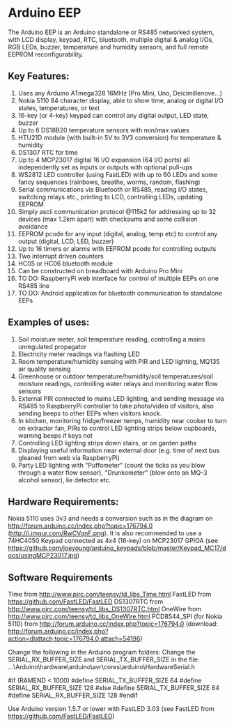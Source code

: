 # Arduino EEP

The Arduino EEP is an Arduino standalone or RS485 networked system, with LCD display, keypad, RTC, bluetooth, multiple digital & analog I/Os, RGB LEDs, buzzer, temperature and humidity sensors, and full remote EEPROM reconfigurability.

## Key Features:
1. Uses any Arduino ATmega328 16MHz (Pro Mini, Uno, Deicimillenove...)
2. Nokia 5110 84 character display, able to show time, analog or digital I/O states, temperatures, or text
3. 16-key (or 4-key) keypad can control any digital output, LED state, buzzer
4. Up to 6 DS18B20 temperature sensors with min/max values
5. HTU21D module (with built-in 5V to 3V3 conversion) for temperature & humidity
6. DS1307 RTC for time
7. Up to 4 MCP23017 digital 16 I/O expansion (64 I/O ports) all independently set as inputs or outputs with optional pull-ups
8. WS2812 LED controller (using FastLED) with up to 60 LEDs and some fancy sequences (rainbows, breathe, worms, random, flashing)
9. Serial communications via Bluetooth or RS485, reading I/O states, switching relays etc., printing to LCD, controlling LEDs, updating EEPROM
10. Simply ascii communication protocol @115k2 for addressing up to 32 devices (max 1.2km apart) with checksums and some collision avoidance
11. EEPROM pcode for any input (digital, analog, temp etc) to control any output (digital, LCD, LED, buzzer)
12. Up to 16 timers or alarms with EEPROM pcode for controlling outputs
13. Two interrupt driven counters
14. HC05 or HC06 bluetooth module 
15. Can be constructed on breadboard with Arduino Pro Mini
16. TO DO: RaspberryPi web interface for control of multiple EEPs on one RS485 line
17. TO DO: Android application for bluetooth communication to standalone EEPs
 
## Examples of uses:
1. Soil moisture meter, soil temperature reading, controlling a mains unregulated propagator
2. Electricity meter readings via flashing LED
3. Room temperature/humidity sensing with PIR and LED lighting, MQ135 air quality sensing
4. Greenhouse or outdoor temperature/humidity/soil temperatures/soil moisture readings, controlling water relays and monitoring water flow sensors
5. External PIR connected to mains LED lighting, and sending message via RS485 to RaspberryPi controller to take photo/video of visitors, also sending beeps to other EEPs when visitors knock.
6. In kitchen, monitoring fridge/freezer temps, humidity near cooker to turn on extractor fan, PIRs to control LED lighting strips below cupboards, warning beeps if keys not 
7. Controlling LED lighting strips down stairs, or on garden paths 
8. Displaying useful information near external door (e.g. time of next bus gleaned from web via RaspberryPi)
9. Party LED lighting with "Puffometer" (count the ticks as you blow through a water flow sensor), "Drunkometer" (blow onto an MQ-3 alcohol sensor), lie detector etc. 

## Hardware Requirements:
Nokia 5110 uses 3v3 and needs a conversion such as in the diagram on http://forum.arduino.cc/index.php?topic=176794.0 (http://i.imgur.com/RwCVqnF.png). It is also recommended to use a 74HC4050 
Keypad connected as 4x4 (16-key) on MCP23017 GPIOA (see https://github.com/joeyoung/arduino_keypads/blob/master/Keypad_MC17/docs/usingMCP23017.jpg)

## Software Requirements
Time from http://www.pjrc.com/teensy/td_libs_Time.html
FastLED from https://github.com/FastLED/FastLED
DS1307RTC from http://www.pjrc.com/teensy/td_libs_DS1307RTC.html
OneWire from http://www.pjrc.com/teensy/td_libs_OneWire.html
PCD8544_SPI (for Nokia 5110) from http://forum.arduino.cc/index.php?topic=176794.0 (download: http://forum.arduino.cc/index.php?action=dlattach;topic=176794.0;attach=54196)

Change the following in the Arduino program folders: 
Change the SERIAL_RX_BUFFER_SIZE and SERIAL_TX_BUFFER_SIZE in the file:
    ...\Arduino\hardware\arduino\avr\cores\arduino\HardwareSerial.h

#if (RAMEND < 1000)
#define SERIAL_TX_BUFFER_SIZE 64
#define SERIAL_RX_BUFFER_SIZE 128
#else
#define SERIAL_TX_BUFFER_SIZE 64
#define SERIAL_RX_BUFFER_SIZE 128
#endif
    
Use Arduino version 1.5.7 or lower with FastLED 3.03 (see FastLED from https://github.com/FastLED/FastLED)


